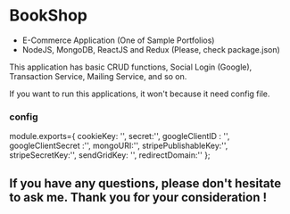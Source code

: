 # BookShop 
- E-Commerce Application (One of Sample Portfolios)
- NodeJS, MongoDB, ReactJS and Redux (Please, check package.json)

This application has basic CRUD functions, Social Login (Google), Transaction Service, Mailing Service, and so on.

If you want to run this applications, it won't because it need config file.

### config
module.exports={
    cookieKey: '',
    secret:'',
    googleClientID : '',
    googleClientSecret :'',
    mongoURI:'',
    stripePublishableKey:'',
    stripeSecretKey:'',
    sendGridKey: '',
    redirectDomain:''
};

## If you have any questions, please don't hesitate to ask me. Thank you for your consideration !
